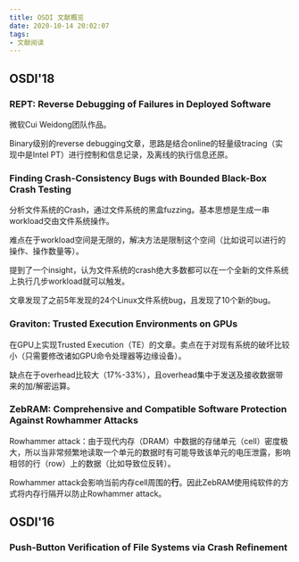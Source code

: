 ```yaml
---
title: OSDI 文献概览
date: 2020-10-14 20:02:07
tags:
- 文献阅读
---
```


## OSDI'18

### REPT: Reverse Debugging of Failures in Deployed Software

微软Cui Weidong团队作品。

Binary级别的reverse debugging文章，思路是结合online的轻量级tracing（实现中是Intel PT）进行控制和信息记录，及离线的执行信息还原。

### Finding Crash-Consistency Bugs with Bounded Black-Box Crash Testing

分析文件系统的Crash，通过文件系统的黑盒fuzzing。基本思想是生成一串workload交由文件系统操作。

难点在于workload空间是无限的，解决方法是限制这个空间（比如说可以进行的操作、操作数量等）。

提到了一个insight，认为文件系统的crash绝大多数都可以在一个全新的文件系统上执行几步workload就可以触发。

文章发现了之前5年发现的24个Linux文件系统bug，且发现了10个新的bug。

### Graviton: Trusted Execution Environments on GPUs

在GPU上实现Trusted Execution（TE）的文章。卖点在于对现有系统的破坏比较小（只需要修改诸如GPU命令处理器等边缘设备）。

缺点在于overhead比较大（17%-33%），且overhead集中于发送及接收数据带来的加/解密运算。

### ZebRAM: Comprehensive and Compatible Software Protection Against Rowhammer Attacks

Rowhammer attack：由于现代内存（DRAM）中数据的存储单元（cell）密度极大，所以当非常频繁地读取一个单元的数据时有可能导致该单元的电压泄露，影响相邻的行（row）上的数据（比如导致位反转）。

Rowhammer attack会影响当前内存cell周围的**行**。因此ZebRAM使用纯软件的方式将内存行隔开以防止Rowhammer attack。

## OSDI'16

### Push-Button Verification of File Systems via Crash Refinement